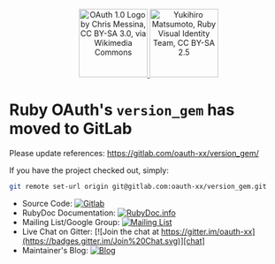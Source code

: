 <p align="center">
    <a href="http://oauth.net/core/1.0/" target="_blank" rel="noopener">
      <img width="124px" src="https://github.com/oauth-xx/oauth-ruby/raw/main/docs/images/logo/Oauth_logo.svg?raw=true" alt="OAuth 1.0 Logo by Chris Messina, CC BY-SA 3.0, via Wikimedia Commons">
    </a>
    <a href="https://www.ruby-lang.org/" target="_blank" rel="noopener">
      <img width="124px" src="https://github.com/oauth-xx/oauth-ruby/raw/main/docs/images/logo/ruby-logo-198px.svg?raw=true" alt="Yukihiro Matsumoto, Ruby Visual Identity Team, CC BY-SA 2.5">
    </a>
</p>

# Ruby OAuth's `version_gem` has moved to GitLab

Please update references: https://gitlab.com/oauth-xx/version_gem/

If you have the project checked out, simply:
```bash
git remote set-url origin git@gitlab.com:oauth-xx/version_gem.git
```

* Source Code: [![Gitlab](https://img.shields.io/badge/source-gitlab-brightgreen.svg?style=flat)][source]
* RubyDoc Documentation: [![RubyDoc.info](https://img.shields.io/badge/documentation-rubydoc-brightgreen.svg?style=flat)][documentation]
* Mailing List/Google Group: [![Mailing List](https://img.shields.io/badge/group-mailinglist-violet.svg?style=social&logo=google)][mailinglist]
* Live Chat on Gitter: [![Join the chat at https://gitter.im/oauth-xx](https://badges.gitter.im/Join%20Chat.svg)][chat]
* Maintainer's Blog: [![Blog](https://img.shields.io/badge/blog-railsbling-brightgreen.svg?style=flat)][blogpage]

[documentation]: https://rubydoc.info/gems/version_gem
[mailinglist]: http://groups.google.com/group/oauth-ruby
[chat]: https://gitter.im/oauth-xx/?utm_source=badge&utm_medium=badge&utm_campaign=pr-badge&utm_content=badge
[blogpage]: http://www.railsbling.com/tags/version_gem/
[source]: https://gitlab.com/oauth-xx/version_gem/
